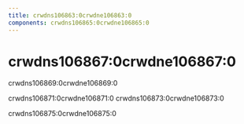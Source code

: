 ```yaml
---
title: crwdns106863:0crwdne106863:0
components: crwdns106865:0crwdne106865:0
---
```


# crwdns106867:0crwdne106867:0

<p class="description">crwdns106869:0crwdne106869:0</p>

crwdns106871:0crwdne106871:0 crwdns106873:0crwdne106873:0

crwdns106875:0crwdne106875:0
